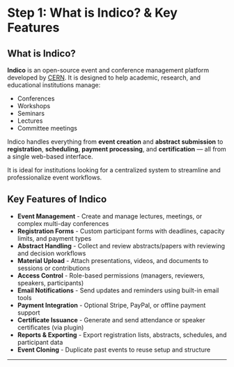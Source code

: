 
#  Step 1: What is Indico? & Key Features

##  What is Indico?

**Indico** is an open-source event and conference management platform developed by [CERN](https://cern.ch). It is designed to help academic, research, and educational institutions manage:

* Conferences
* Workshops
* Seminars
* Lectures
* Committee meetings

Indico handles everything from **event creation** and **abstract submission** to **registration**, **scheduling**, **payment processing**, and **certification** — all from a single web-based interface.

It is ideal for institutions looking for a centralized system to streamline and professionalize event workflows.


## Key Features of Indico
   * **Event Management** - Create and manage lectures, meetings, or complex multi-day conferences
   * **Registration Forms** - Custom participant forms with deadlines, capacity limits, and payment types
   * **Abstract Handling** - Collect and review abstracts/papers with reviewing and decision workflows
   * **Material Upload**  - Attach presentations, videos, and documents to sessions or contributions
   * **Access Control**  - Role-based permissions (managers, reviewers, speakers, participants)
   * **Email Notifications** - Send updates and reminders using built-in email tools
   * **Payment Integration**  - Optional Stripe, PayPal, or offline payment support
   * **Certificate Issuance** - Generate and send attendance or speaker certificates (via plugin)
   * **Reports & Exporting**  - Export registration lists, abstracts, schedules, and participant data
   * **Event Cloning**      - Duplicate past events to reuse setup and structure                          

---

